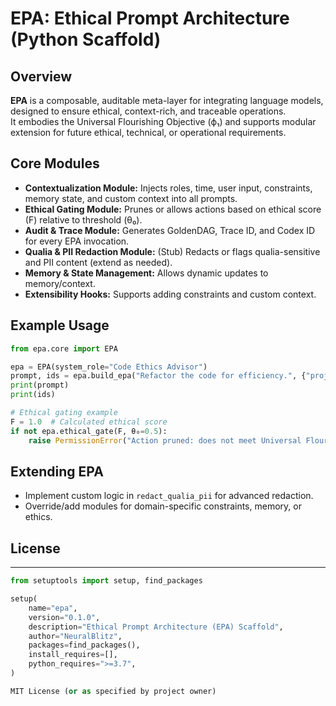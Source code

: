 # EPA: Ethical Prompt Architecture (Python Scaffold)

## Overview

**EPA** is a composable, auditable meta-layer for integrating language models, designed to ensure ethical, context-rich, and traceable operations.  
It embodies the Universal Flourishing Objective (ϕ₁) and supports modular extension for future ethical, technical, or operational requirements.

## Core Modules

- **Contextualization Module:** Injects roles, time, user input, constraints, memory state, and custom context into all prompts.
- **Ethical Gating Module:** Prunes or allows actions based on ethical score (F) relative to threshold (θ₀).
- **Audit & Trace Module:** Generates GoldenDAG, Trace ID, and Codex ID for every EPA invocation.
- **Qualia & PII Redaction Module:** (Stub) Redacts or flags qualia-sensitive and PII content (extend as needed).
- **Memory & State Management:** Allows dynamic updates to memory/context.
- **Extensibility Hooks:** Supports adding constraints and custom context.

## Example Usage

```python
from epa.core import EPA

epa = EPA(system_role="Code Ethics Advisor")
prompt, ids = epa.build_epa("Refactor the code for efficiency.", {"project": "EPA Scaffold"})
print(prompt)
print(ids)

# Ethical gating example
F = 1.0  # Calculated ethical score
if not epa.ethical_gate(F, θ₀=0.5):
    raise PermissionError("Action pruned: does not meet Universal Flourishing Objective (ϕ₁).")
```

## Extending EPA

- Implement custom logic in `redact_qualia_pii` for advanced redaction.
- Override/add modules for domain-specific constraints, memory, or ethics.

## License


---

```python name=setup.py
from setuptools import setup, find_packages

setup(
    name="epa",
    version="0.1.0",
    description="Ethical Prompt Architecture (EPA) Scaffold",
    author="NeuralBlitz",
    packages=find_packages(),
    install_requires=[],
    python_requires=">=3.7",
)

MIT License (or as specified by project owner)
